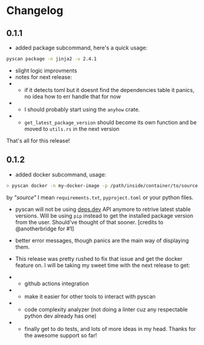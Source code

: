 # Changelog

## 0.1.1

- added package subcommand, here's a quick usage:

```bash
pyscan package -n jinja2 -v 2.4.1
```

- slight logic improvments
- notes for next release:
- - if it detects toml but it doesnt find the dependencies table it panics, no idea how to err handle that for now
- - I should probably start using the `anyhow`  crate.
- - `get_latest_package_version` should become its own function and be moved to `utils.rs` in the next version

That's all for this release!

## 0.1.2

- added docker subcommand, usage:
```bash
> pyscan docker -n my-docker-image -p /path/inside/container/to/source
```

by <i>"source"</i> I mean `requirements.txt`, `pyproject.toml` or your python files.

- pyscan will not be using [deps.dev](https://deps.dev) API anymore to retrive latest stable versions. Will be using `pip` instead to get the installed package version from the user. Should've thought of that sooner. [credits to @anotherbridge for #1]
  
-  better error messages, though panics are the main way of displaying them.
  
-  This release was pretty rushed to fix that issue and get the docker feature on. I will be taking my sweet time with the next release to get:
  
- - github actions integration
- - make it easier for other tools to interact with pyscan
- - code complexity analyzer (not doing a linter cuz any respectable python dev already has one)
- - finally get to do tests, and lots of more ideas in my head. Thanks for the awesome support so far!